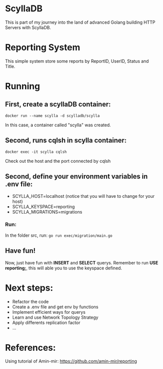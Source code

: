 # ScyllaDB

This is part of my journey into the land of advanced Golang building HTTP Servers with ScyllaDB.

# Reporting System
This simple system store some reports by ReportID, UserID, Status and Title. 

# Running

## First, create a scyllaDB container:
`docker run --name scylla -d scylladb/scylla`

In this case, a container called "scylla" was created.

## Second, runs cqlsh in scylla container:
`docker exec -it scylla cqlsh`

Check out the host and the port connected by cqlsh


## Second, define your environment variables in .env file:
- SCYLLA_HOST=localhost (notice that you will have to change for your host)
- SCYLLA_KEYSPACE=reporting
- SCYLLA_MIGRATIONS=migrations


### Run:
In the folder src, run:
`go run exec/migration/main.go`

## Have fun!

Now, just have fun with **INSERT** and **SELECT** querys. Remember to run **USE reporting;**, this will able you to use the keyspace defined.


# Next steps:

- Refactor the code
- Create a .env file and get env by functions
- Implement efficient ways for querys
- Learn and use Network Topology Strategy
- Apply differents replication factor
- ...



# References:

Using tutorial of Amin-mir: https://github.com/amin-mir/reporting
